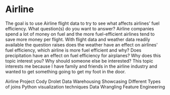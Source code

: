 # Airline

The goal is to use Airline flight data to try to see what affects airlines' fuel efficiency.
What question(s) do you want to answer?
Airline companies spend a lot of money on fuel and the more fuel-efficient airlines tend to save more money per flight. With flight data and weather data readily available the question raises does the weather have an effect on airlines' fuel efficiency, which airline is more fuel efficient and why? Does precipitation have an effect on fuel efficiency for airplanes?
Why does this topic interest you? Why should someone else be interested?
This topic interests me because I have family and friends in the airline industry and wanted to get something going to get my foot in the door.

Airline Project
Cody Drolet
Data Warehousing
Showcasing
Different Types of joins
Python visualization techniques
Data Wrangling
Feature Engineering

